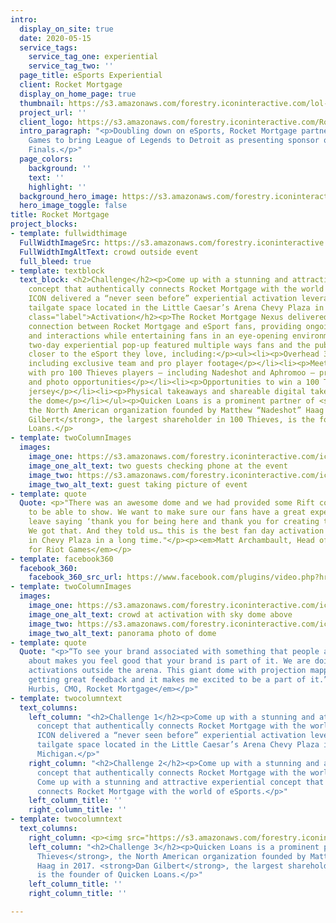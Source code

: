 ```yaml
---
intro:
  display_on_site: true
  date: 2020-05-15
  service_tags:
    service_tag_one: experiential
    service_tag_two: ''
  page_title: eSports Experiential
  client: Rocket Mortgage
  display_on_home_page: true
  thumbnail: https://s3.amazonaws.com/forestry.iconinteractive.com/lol-thumb.jpg
  project_url: ''
  client_logo: https://s3.amazonaws.com/forestry.iconinteractive.com/RocketMortgage.png
  intro_paragraph: "<p>Doubling down on eSports, Rocket Mortgage partnered with Riot
    Games to bring League of Legends to Detroit as presenting sponsor of the LCS Summer
    Finals.</p>"
  page_colors:
    background: ''
    text: ''
    highlight: ''
  background_hero_image: https://s3.amazonaws.com/forestry.iconinteractive.com/genesis_intro_test_sq.png
  hero_image_toggle: false
title: Rocket Mortgage
project_blocks:
- template: fullwidthimage
  FullWidthImageSrc: https://s3.amazonaws.com/forestry.iconinteractive.com/icon_rocket_mortgage_outside.jpg
  FullWidthImgAltText: crowd outside event
  full_bleed: true
- template: textblock
  text_block: <h2>Challenge</h2><p>Come up with a stunning and attractive experiential
    concept that authentically connects Rocket Mortgage with the world of eSports.
    ICON delivered a “never seen before” experiential activation leveraging a 40’x40’
    tailgate space located in the Little Caesar’s Arena Chevy Plaza in Detroit, Michigan.</p><h2
    class="label">Activation</h2><p>The Rocket Mortgage Nexus delivered a genuine
    connection between Rocket Mortgage and eSport fans, providing ongoing dialogue
    and interactions while entertaining fans in an eye-opening environment.</p><p>Our
    two-day experiential pop-up featured multiple ways fans and the public could get
    closer to the eSport they love, including:</p><ul><li><p>Overhead 360 gameplay
    including exclusive team and pro player footage</p></li><li><p>Meet and greets
    with pro 100 Thieves players – including Nadeshot and Aphromoo – provided autograph
    and photo opportunities</p></li><li><p>Opportunities to win a 100 Thieves autographed
    jersey</p></li><li><p>Physical takeaways and shareable digital takeaways throughout
    the dome</p></li></ul><p>Quicken Loans is a prominent partner of <strong>100 Thieves</strong>,
    the North American organization founded by Matthew “Nadeshot” Haag in 2017. <strong>Dan
    Gilbert</strong>, the largest shareholder in 100 Thieves, is the founder of Quicken
    Loans.</p>
- template: twoColumnImages
  images:
    image_one: https://s3.amazonaws.com/forestry.iconinteractive.com/icon_rocket_mortgage_tall_left.jpg
    image_one_alt_text: two guests checking phone at the event
    image_two: https://s3.amazonaws.com/forestry.iconinteractive.com/icon_rocket_mortgage_tall_right.jpg
    image_two_alt_text: guest taking picture of event
- template: quote
  Quote: <p>"There was an awesome dome and we had provided some Rift content for them
    to be able to show. We want to make sure our fans have a great experience and
    leave saying ‘thank you for being here and thank you for creating this experience.’
    We got that. And they told us… this is the best fan day activation we have seen
    in Chevy Plaza in a long time."</p><p><em>Matt Archambault, Head of NA Partnerships
    for Riot Games</em></p>
- template: facebook360
  facebook_360:
    facebook_360_src_url: https://www.facebook.com/plugins/video.php?href=https%3A%2F%2Fwww.facebook.com%2Ficoninteractive%2Fvideos%2F841727376222383%2F&show_text=false&width=734&appId=192530658855251&height=415
- template: twoColumnImages
  images:
    image_one: https://s3.amazonaws.com/forestry.iconinteractive.com/icon_rocket_mortgage_small_left.jpg
    image_one_alt_text: crowd at activation with sky dome above
    image_two: https://s3.amazonaws.com/forestry.iconinteractive.com/icon_rocket_mortgage_small_right.jpg
    image_two_alt_text: panorama photo of dome
- template: quote
  Quote: "<p>“To see your brand associated with something that people are so excited
    about makes you feel good that your brand is part of it. We are doing really amazing
    activations outside the arena. This giant dome with projection mapping. We are
    getting great feedback and it makes me excited to be a part of it.”</p><p><em>Casey
    Hurbis, CMO, Rocket Mortgage</em></p>"
- template: twocolumntext
  text_columns:
    left_column: "<h2>Challenge 1</h2><p>Come up with a stunning and attractive experiential
      concept that authentically connects Rocket Mortgage with the world of eSports.
      ICON delivered a “never seen before” experiential activation leveraging a 40’x40’
      tailgate space located in the Little Caesar’s Arena Chevy Plaza in Detroit,
      Michigan.</p>"
    right_column: "<h2>Challenge 2</h2><p>Come up with a stunning and attractive experiential
      concept that authentically connects Rocket Mortgage with the world of eSports.
      Come up with a stunning and attractive experiential concept that authentically
      connects Rocket Mortgage with the world of eSports.</p>"
    left_column_title: ''
    right_column_title: ''
- template: twocolumntext
  text_columns:
    right_column: <p><img src="https://s3.amazonaws.com/forestry.iconinteractive.com/icon_rocket_mortgage_small_right.jpg"></p>
    left_column: "<h2>Challenge 3</h2><p>Quicken Loans is a prominent partner of <strong>100
      Thieves</strong>, the North American organization founded by Matthew “Nadeshot”
      Haag in 2017. <strong>Dan Gilbert</strong>, the largest shareholder in 100 Thieves,
      is the founder of Quicken Loans.</p>"
    left_column_title: ''
    right_column_title: ''

---
```

